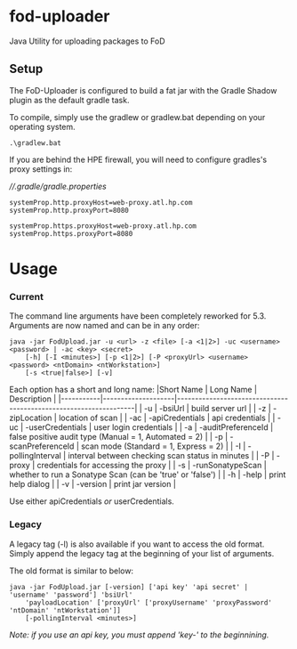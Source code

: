 # fod-uploader
Java Utility for uploading packages to FoD

## Setup

The FoD-Uploader is configured to build a fat jar with the Gradle Shadow plugin as the default gradle task.

To compile, simply use the gradlew or gradlew.bat depending on your operating system.

```
.\gradlew.bat
```

If you are behind the HPE firewall, you will need to configure gradles's proxy settings in:

*/<user-directory>/.gradle/gradle.properties*

```
systemProp.http.proxyHost=web-proxy.atl.hp.com
systemProp.http.proxyPort=8080

systemProp.https.proxyHost=web-proxy.atl.hp.com
systemProp.https.proxyPort=8080

```


Usage
======

### Current
The command line arguments have been completely reworked for 5.3. Arguments are now named and can be in any order: 

```Command Line
java -jar FodUpload.jar -u <url> -z <file> [-a <1|2>] -uc <username> <password> | -ac <key> <secret>  
    [-h] [-I <minutes>] [-p <1|2>] [-P <proxyUrl> <username> <password> <ntDomain> <ntWorkstation>] 
    [-s <true|false>] [-v]
```

Each option has a short and long name:
|Short Name | Long Name          | Description                                                      |
|-----------|--------------------|------------------------------------------------------------------|
| -u        | -bsiUrl            | build server url                                                 |
| -z        | -zipLocation       | location of scan                                                 |
| -ac       | -apiCredentials    | api credentials                                                  |
| -uc       | -userCredentials   | user login credentials                                           |
| -a        | -auditPreferenceId | false positive audit type (Manual = 1, Automated = 2)            |
| -p        | -scanPreferenceId  | scan mode (Standard = 1, Express = 2)                            |
| -I        | -pollingInterval   | interval between checking scan status in minutes                 |
| -P        | -proxy             | credentials for accessing the proxy                              |
| -s        | -runSonatypeScan   | whether to run a Sonatype Scan (can be 'true' or 'false')        |
| -h        | -help              | print help dialog                                                |
| -v        | -version           | print jar version                                                |

Use either apiCredentials *or* userCredentials.

### Legacy
A legacy tag (-l) is also available if you want to access the old format. Simply append the legacy tag at the beginning of your list of arguments.

The old format is similar to below:

```Command Line
java -jar FodUpload.jar [-version] ['api key' 'api secret' | 'username' 'password'] 'bsiUrl' 
    'payloadLocation' ['proxyUrl' ['proxyUsername' 'proxyPassword' 'ntDomain' 'ntWorkstation']] 
    [-pollingInterval <minutes>]
```
*Note: if you use an api key, you must append 'key-' to the beginnining.*